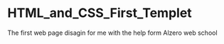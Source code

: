 # HTML_and_CSS_First_Templet
The first web page disagin for me with the help form Alzero web school
